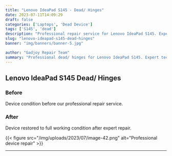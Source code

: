 ```yaml
---
title: "Lenovo IdeaPad S145 - Dead/ Hinges"
date: 2023-07-11T14:09:29
draft: false
categories: ['Laptops', 'Dead Device']
tags: ['S145', 'dead']
description: "Professional repair service for Lenovo IdeaPad S145. Expert diagnosis and quality repairs in Bangalore."
slug: "lenovo-ideapad-s145-dead-hinges"
banner: "img/banners/banner-5.jpg"

author: "Gadjoy Repair Team"
summary: "Professional dead/ hinges for Lenovo IdeaPad S145. Expert technicians, quality parts, warranty included."
---
```


## Lenovo IdeaPad S145 Dead/ Hinges

### Before

Device condition before our professional repair service.

### After

Device restored to full working condition after expert repair.

{{< figure src="/img/uploads/2023/07/image-42.png" alt="Professional device repair" >}}

---